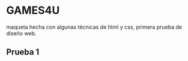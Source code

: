 # GAMES4U
 maqueta hecha con algunas técnicas de html y css, primera prueba de diseño web.

## Prueba 1
